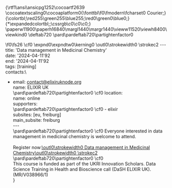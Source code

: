 {\rtf1\ansi\ansicpg1252\cocoartf2639
\cocoatextscaling0\cocoaplatform0{\fonttbl\f0\fmodern\fcharset0 Courier;}
{\colortbl;\red255\green255\blue255;\red0\green0\blue0;}
{\*\expandedcolortbl;;\cssrgb\c0\c0\c0;}
\paperw11900\paperh16840\margl1440\margr1440\vieww11520\viewh8400\viewkind0
\deftab720
\pard\pardeftab720\partightenfactor0

\f0\fs26 \cf0 \expnd0\expndtw0\kerning0
\outl0\strokewidth0 \strokec2 ---\
title: 'Data management in Medicinal Chemistry'\
date: '2024-04-11\'92\
end: '2024-04-11\'92\
tags: [training]\
contacts:\
- email: contact@elixiruknode.org\
  name: ELIXIR UK\
\pard\pardeftab720\partightenfactor0
\cf0 location:\
  name: online\
supporters:\
\pard\pardeftab720\partightenfactor0
\cf0 - elixir\
subsites: [eu, freiburg]\
main_subsite: freiburg\
---\
\pard\pardeftab720\partightenfactor0
\cf0 Everyone interested in data management in medicinal chemistry is welcome to attend.\
\
Register now:[\outl0\strokewidth0 Data management in Medicinal Chemistry\outl0\strokewidth0 \strokec2 ](https://elixiruknode.org/news/2024/data-management-medicinal-chemistry/)\
\pard\pardeftab720\partightenfactor0
\cf0 \
This course is funded as part of the UKRI Innovation Scholars. Data Science Training in Health and Bioscience call (DaSH ELIXIR UK). (MR/V038966/1)\
}